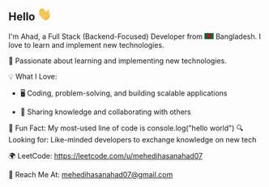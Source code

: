 ## Hello <img src="assets/hello.gif" width="28px" alt="hi">

I'm Ahad, a Full Stack (Backend-Focused) Developer from <img src="assets/bangladesh.png" width="18"/> Bangladesh. I love to learn and implement new technologies.

🚀 Passionate about learning and implementing new technologies.

💡 What I Love:

- 🖥️ Coding, problem-solving, and building scalable applications

- 🤝 Sharing knowledge and collaborating with others

📌 Fun Fact: My most-used line of code is console.log("hello world")
🔍 Looking for: Like-minded developers to exchange knowledge on new tech

🌍 LeetCode: <a href="https://leetcode.com/u/mehedihasanahad07" target="_blank">https://leetcode.com/u/mehedihasanahad07</a>

📧 Reach Me At: mehedihasanahad07@gmail.com
